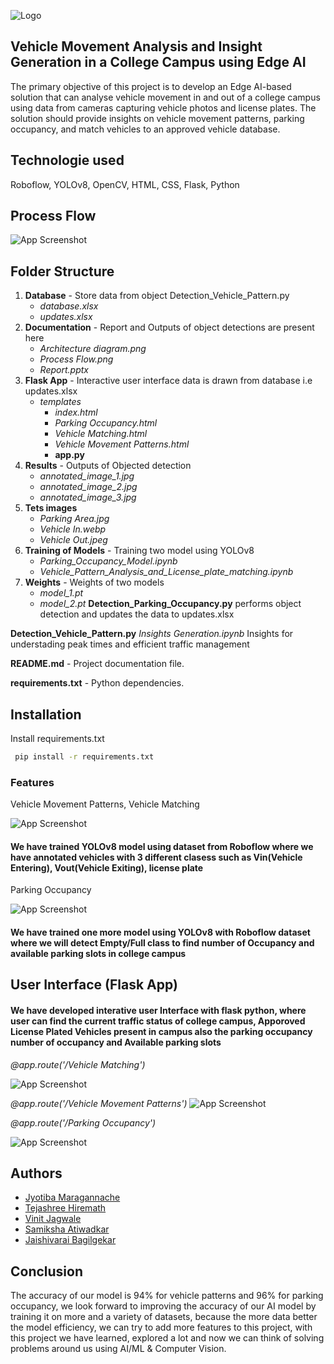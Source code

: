 
![Logo](https://manipal.edu/content/dam/manipal/mu/mit/images/banners/Mech_Intel_Unnati.jpg)


## Vehicle Movement Analysis and Insight Generation in a College Campus using Edge AI

The primary objective of this project is to develop an Edge AI-based solution that can analyse vehicle movement in and out of a college campus using data from cameras capturing vehicle photos and license plates. The solution should provide insights on vehicle movement patterns, parking occupancy, and match vehicles to an approved vehicle database.



## Technologie used

Roboflow, YOLOv8, OpenCV, HTML, CSS, Flask, Python

## Process Flow

![App Screenshot](./Documentation/Process%20Flow.png)


## Folder Structure 

1. **Database** - Store data from object Detection_Vehicle_Pattern.py 
    - *database.xlsx*
    - *updates.xlsx*
2. **Documentation** - Report and Outputs of object detections are present here
    - *Architecture diagram.png*
    - *Process Flow.png*
    - *Report.pptx*
3. **Flask App** - Interactive user interface data is drawn from database i.e updates.xlsx
    - *templates*
        - *index.html*
        - *Parking Occupancy.html* 
        - *Vehicle Matching.html*
        - *Vehicle Movement Patterns.html*
        - **app.py**
4. **Results** - Outputs of Objected detection 
    - *annotated_image_1.jpg*
    - *annotated_image_2.jpg*
    - *annotated_image_3.jpg*
5. **Tets images**
    - *Parking Area.jpg*
    - *Vehicle In.webp*
    - *Vehicle Out.jpeg*
6. **Training of Models** - Training two model using YOLOv8 
    - *Parking_Occupancy_Model.ipynb*
    - *Vehicle_Pattern_Analysis_and_License_plate_matching.ipynb*
7. **Weights** - Weights of two models 
    - *model_1.pt*
    - *model_2.pt*
**Detection_Parking_Occupancy.py** performs object detection and updates the data to updates.xlsx

**Detection_Vehicle_Pattern.py**
*Insights Generation.ipynb* Insights for understading peak times and efficient traffic management 

**README.md** - Project documentation file.

**requirements.txt** - Python dependencies.



## Installation

Install requirements.txt

```bash
 pip install -r requirements.txt
```
    
### Features

Vehicle Movement Patterns, 
Vehicle Matching 
    
![App Screenshot](./Results/annotated_image_1.jpg)

#### We have trained YOLOv8 model using dataset from Roboflow where we have annotated vehicles with 3 different clasess such as Vin(Vehicle Entering), Vout(Vehicle Exiting), license plate 


Parking Occupancy  
    
![App Screenshot](./Results/annotated_image_2.jpg)

#### We have trained one more model using YOLOv8 with Roboflow dataset where we will detect Empty/Full class to find number of Occupancy and available parking slots in college campus 

  
 


## User Interface (Flask App)

#### We have developed interative user Interface with flask python, where user can find the current traffic status of college campus, Apporoved License Plated Vehicles present in campus also the parking occupancy number of occupancy and Available parking slots

*@app.route('/Vehicle Matching')*

![App Screenshot](./Documentation/Vehicle%20Matching%20.png)

*@app.route('/Vehicle Movement Patterns')*
![App Screenshot](./Documentation/Vehicle%20Movement%20Patterns.png)

*@app.route('/Parking Occupancy')*

![App Screenshot](./Documentation/Parking%20Occupancy%20.png)
## Authors

- [Jyotiba Maragannache](https://github.com/jyotibasm)
- [Tejashree Hiremath](https://github.com/jyotibasm)
- [Vinit Jagwale](https://github.com/VinitJagwale)
- [Samiksha Atiwadkar](https://github.com/jyotibasm)
- [Jaishivarai Bagilgekar](https://github.com/jyotibasm)



## Conclusion 

The accuracy of our model is 94% for vehicle patterns and 96% for parking occupancy, we look forward to improving the accuracy of our AI model by training it on more and a variety of datasets, because the more data better the model efficiency, we can try to add more features to this project, with this project we have learned, explored a lot and now we can think of solving problems around us using AI/ML & Computer Vision.
